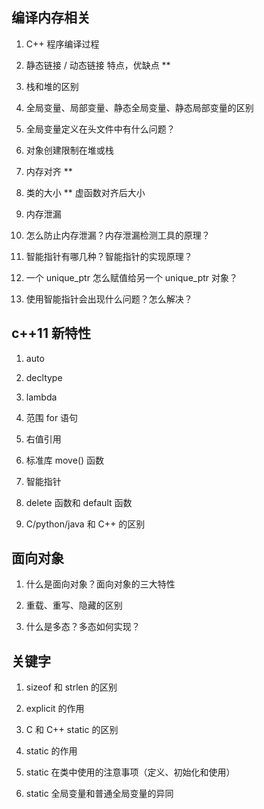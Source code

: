 ## 编译内存相关

1. C++ 程序编译过程

2. 静态链接 / 动态链接 特点，优缺点 **

3. 栈和堆的区别

4. 全局变量、局部变量、静态全局变量、静态局部变量的区别

5. 全局变量定义在头文件中有什么问题？

6. 对象创建限制在堆或栈

7. 内存对齐 **

8. 类的大小 ** 虚函数对齐后大小

9. 内存泄漏

10. 怎么防止内存泄漏？内存泄漏检测工具的原理？

11. 智能指针有哪几种？智能指针的实现原理？

12. 一个 unique_ptr 怎么赋值给另一个 unique_ptr 对象？

13. 使用智能指针会出现什么问题？怎么解决？

## c++11 新特性

1. auto

2. decltype

3. lambda

4. 范围 for 语句

5. 右值引用

6. 标准库 move() 函数

7. 智能指针

8. delete 函数和 default 函数

9. C/python/java 和 C++ 的区别

## 面向对象

1. 什么是面向对象？面向对象的三大特性

2. 重载、重写、隐藏的区别

3. 什么是多态？多态如何实现？

## 关键字

1. sizeof 和 strlen 的区别

2. explicit 的作用

3. C 和 C++ static 的区别

4. static 的作用

5. static 在类中使用的注意事项（定义、初始化和使用）

6. static 全局变量和普通全局变量的异同
